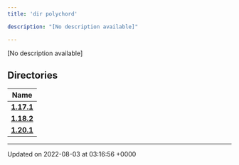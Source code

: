 ```yaml
---
title: 'dir polychord'

description: "[No description available]"

---
```







[No description available]

## Directories

| Name           |
| -------------- |
| **[1.17.1](/documentation/code/gambit_sphinx/files/dir_7f63617121156b64dc906bee52c06e1e/#dir-1.17.1)**  |
| **[1.18.2](/documentation/code/gambit_sphinx/files/dir_1be749cb9cddbb8deefe38ef8297a21a/#dir-1.18.2)**  |
| **[1.20.1](/documentation/code/gambit_sphinx/files/dir_f4594c1bc7e5099f29f411d30112926c/#dir-1.20.1)**  |






-------------------------------

Updated on 2022-08-03 at 03:16:56 +0000
